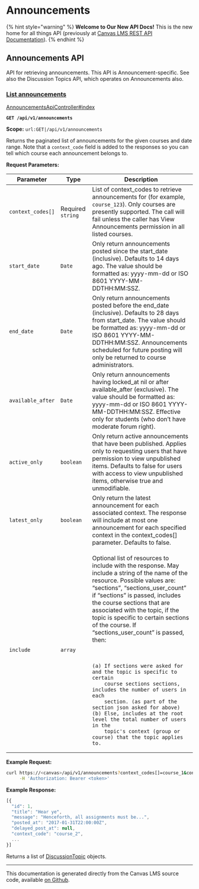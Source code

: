 # Announcements

{% hint style="warning" %}
**Welcome to Our New API Docs!** This is the new home for all things API (previously at [Canvas LMS REST API Documentation](https://api.instructure.com)).
{% endhint %}

## Announcements API

API for retrieving announcements. This API is Announcement-specific. See also the Discussion Topics API, which operates on Announcements also.

### [List announcements](#method.announcements_api.index) <a href="#method.announcements_api.index" id="method.announcements_api.index"></a>

[AnnouncementsApiController#index](https://github.com/instructure/canvas-lms/blob/master/app/controllers/announcements_api_controller.rb)

**`GET /api/v1/announcements`**

**Scope:** `url:GET|/api/v1/announcements`

Returns the paginated list of announcements for the given courses and date range. Note that a `context_code` field is added to the responses so you can tell which course each announcement belongs to.

**Request Parameters:**

<table><thead><tr><th>Parameter</th><th>Type</th><th>Description</th></tr></thead><tbody><tr><td><code>context_codes[]</code></td><td>Required <code>string</code></td><td>List of context_codes to retrieve announcements for (for example, <code>course_123</code>). Only courses are presently supported. The call will fail unless the caller has View Announcements permission in all listed courses.</td></tr><tr><td><code>start_date</code></td><td><code>Date</code></td><td>Only return announcements posted since the start_date (inclusive). Defaults to 14 days ago. The value should be formatted as: yyyy-mm-dd or ISO 8601 YYYY-MM-DDTHH:MM:SSZ.</td></tr><tr><td><code>end_date</code></td><td><code>Date</code></td><td>Only return announcements posted before the end_date (inclusive). Defaults to 28 days from start_date. The value should be formatted as: yyyy-mm-dd or ISO 8601 YYYY-MM-DDTHH:MM:SSZ. Announcements scheduled for future posting will only be returned to course administrators.</td></tr><tr><td><code>available_after</code></td><td><code>Date</code></td><td>Only return announcements having locked_at nil or after available_after (exclusive). The value should be formatted as: yyyy-mm-dd or ISO 8601 YYYY-MM-DDTHH:MM:SSZ. Effective only for students (who don’t have moderate forum right).</td></tr><tr><td><code>active_only</code></td><td><code>boolean</code></td><td>Only return active announcements that have been published. Applies only to requesting users that have permission to view unpublished items. Defaults to false for users with access to view unpublished items, otherwise true and unmodifiable.</td></tr><tr><td><code>latest_only</code></td><td><code>boolean</code></td><td>Only return the latest announcement for each associated context. The response will include at most one announcement for each specified context in the context_codes[] parameter. Defaults to false.</td></tr><tr><td><code>include</code></td><td><code>array</code></td><td><p>Optional list of resources to include with the response. May include a string of the name of the resource. Possible values are: “sections”, “sections_user_count” if “sections” is passed, includes the course sections that are associated with the topic, if the topic is specific to certain sections of the course. If “sections_user_count” is passed, then:</p><p><br></p><pre><code>(a) If sections were asked for and the topic is specific to certain
    course sections sections, includes the number of users in each
    section. (as part of the section json asked for above)
(b) Else, includes at the root level the total number of users in the
    topic's context (group or course) that the topic applies to.
</code></pre></td></tr></tbody></table>

**Example Request:**

```bash
curl https://<canvas>/api/v1/announcements?context_codes[]=course_1&context_codes[]=course_2 \
     -H 'Authorization: Bearer <token>'
```

**Example Response:**

```js
[{
  "id": 1,
  "title": "Hear ye",
  "message": "Henceforth, all assignments must be...",
  "posted_at": "2017-01-31T22:00:00Z",
  "delayed_post_at": null,
  "context_code": "course_2",
  ...
}]
```

Returns a list of [DiscussionTopic](../discussion_topics#discussiontopic) objects.

***

This documentation is generated directly from the Canvas LMS source code, available [on Github](https://github.com/instructure/canvas-lms).
